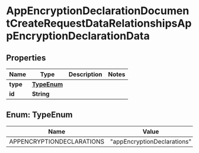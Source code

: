 

# AppEncryptionDeclarationDocumentCreateRequestDataRelationshipsAppEncryptionDeclarationData


## Properties

| Name | Type | Description | Notes |
|------------ | ------------- | ------------- | -------------|
|**type** | [**TypeEnum**](#TypeEnum) |  |  |
|**id** | **String** |  |  |



## Enum: TypeEnum

| Name | Value |
|---- | -----|
| APPENCRYPTIONDECLARATIONS | &quot;appEncryptionDeclarations&quot; |



